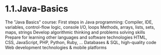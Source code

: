 1.1.Java-Basics
===============

The "Java Basics" course: First steps in Java programming: Compiler, IDE, variables, control-flow logic, console I/O, loops Methods, arrays, lists, sets, maps, strings Develop algorithmic thinking and problems solving skills Prepare for learning other languages and software technologies HTML, CSS, JavaScript, PHP, Python, Ruby, … Databases &amp; SQL, high-quality code Web development technologies &amp; mobile platforms
